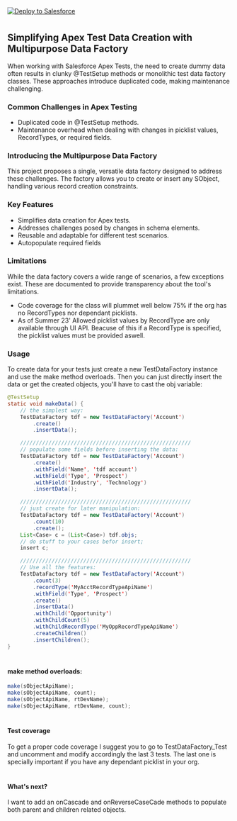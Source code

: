 <a href="https://githubsfdeploy.herokuapp.com?owner=jarki7777&repo=test-data-factory&ref=master">
  <img alt="Deploy to Salesforce"
       src="https://raw.githubusercontent.com/afawcett/githubsfdeploy/master/deploy.png">
</a>

#
## Simplifying Apex Test Data Creation with Multipurpose Data Factory
When working with Salesforce Apex Tests, the need to create dummy data often results in clunky @TestSetup methods or monolithic test data factory classes. These approaches introduce duplicated code, making maintenance challenging.

### Common Challenges in Apex Testing

- Duplicated code in @TestSetup methods.
- Maintenance overhead when dealing with changes in picklist values, RecordTypes, or required fields.

### Introducing the Multipurpose Data Factory

This project proposes a single, versatile data factory designed to address these challenges. The factory allows you to create or insert any SObject, handling various record creation constraints.

### Key Features

- Simplifies data creation for Apex tests.
- Addresses challenges posed by changes in schema elements.
- Reusable and adaptable for different test scenarios.
- Autopopulate required fields

### Limitations

While the data factory covers a wide range of scenarios, a few exceptions exist. These are documented to provide transparency about the tool's limitations.

- Code coverage for the class will plummet well below 75% if the org has no RecordTypes nor dependant picklists.
- As of Summer 23' Allowed picklist values by RecordType are only available through UI API. Beacuse of this if a RecordType is specified, the picklist values must be provided aswell.

### Usage
To create data for your tests just create a new TestDataFactory instance and use the make method overloads. Then you can just directly insert the data or get the created objects, you'll have to cast the obj variable:
````java
@TestSetup
static void makeData() {
    // the simplest way:
    TestDataFactory tdf = new TestDataFactory('Account')
        .create()
        .insertData();

    //////////////////////////////////////////////////////
    // populate some fields before inserting the data:
    TestDataFactory tdf = new TestDataFactory('Account')
        .create()
        .withField('Name', 'tdf account')
        .withField('Type', 'Prospect')
        .withField('Industry', 'Technology')
        .insertData();

    //////////////////////////////////////////////////////
    // just create for later manipulation:
    TestDataFactory tdf = new TestDataFactory('Account')
        .count(10)
        .create();
    List<Case> c = (List<Case>) tdf.objs;
    // do stuff to your cases befor insert;
    insert c;

    //////////////////////////////////////////////////////
    // Use all the features:
    TestDataFactory tdf = new TestDataFactory('Account')
        .count(3)
        .recordType('MyAcctRecordTypeApiName')
        .withField('Type', 'Prospect')
        .create()
        .insertData()
        .withChild('Opportunity')
        .withChildCount(5)
        .withChildRecordType('MyOppRecordTypeApiName')
        .createChildren()
        .insertChildren();
}
````
#
#### make method overloads:  
````java
make(sObjectApiName);
make(sObjectApiName, count);
make(sObjectApiName, rtDevName);
make(sObjectApiName, rtDevName, count);
````
#
#### Test coverage
To get a proper code coverage I suggest you to go to TestDataFactory_Test and uncomment and modify accordingly the last 3 tests. The last one is specially important if you have any dependant picklist in your org.
#
#### What's next?
I want to add an onCascade and onReverseCaseCade methods to populate both parent and children related objects.